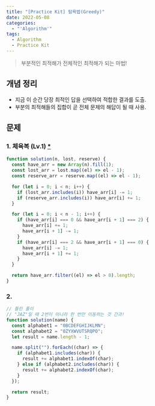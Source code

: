 ```yaml
---
title: "[Practice Kit] 탐욕법(Greedy)"
date: 2022-05-08
categories:
  - "'Algorithm'"
tags:
  - Algorithm
  - Practice Kit
---
```


> 부분적인 최적해가 전체적인 최적해가 되는 마법!

## 개념 정리

- 지금 이 순간 당장 최적인 답을 선택하여 적합한 결과를 도출.
- 부분의 최적해들의 집합이 곧 전체 문제의 해답이 될 때 사용.

## 문제

### 1. 체육복 (Lv.1) [\*](https://programmers.co.kr/learn/courses/30/lessons/42862)

```js
function solution(n, lost, reserve) {
  const have_arr = new Array(n).fill(1);
  const lost_arr = lost.map((el) => el - 1);
  const reserve_arr = reserve.map((el) => el - 1);

  for (let i = 0; i < n; i++) {
    if (lost_arr.includes(i)) have_arr[i] -= 1;
    if (reserve_arr.includes(i)) have_arr[i] += 1;
  }

  for (let i = 0; i < n - 1; i++) {
    if (have_arr[i] === 0 && have_arr[i + 1] === 2) {
      have_arr[i] += 1;
      have_arr[i + 1] -= 1;
    }
    if (have_arr[i] === 2 && have_arr[i + 1] === 0) {
      have_arr[i] -= 1;
      have_arr[i + 1] += 1;
    }
  }

  return have_arr.filter((el) => el > 0).length;
}
```

### 2.

```js
// 틀린 풀이
// "JAZ"일 때 2번이 아니라 한 번만 이동하는 것 간과!
function solution(name) {
  const alphabet1 = "0BCDEFGHIJKLMN";
  const alphabet2 = "0ZYXWVUTSRQPO";
  let result = name.length - 1;

  name.split("").forEach((char) => {
    if (alphabet1.includes(char)) {
      result += alphabet1.indexOf(char);
    } else if (alphabet2.includes(char)) {
      result += alphabet2.indexOf(char);
    }
  });

  return result;
}
```

```js

```
